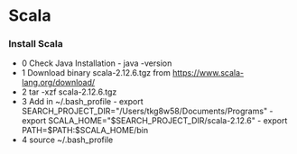 # Scala

### Install Scala
  - 0 Check Java Installation
        - java -version
  - 1 Download binary scala-2.12.6.tgz from https://www.scala-lang.org/download/
  - 2 tar -xzf scala-2.12.6.tgz
  - 3 Add in ~/.bash_profile
		- export SEARCH_PROJECT_DIR="/Users/tkg8w58/Documents/Programs"
		- export SCALA_HOME="$SEARCH_PROJECT_DIR/scala-2.12.6"
		- export PATH=$PATH:$SCALA_HOME/bin
  - 4 source ~/.bash_profile